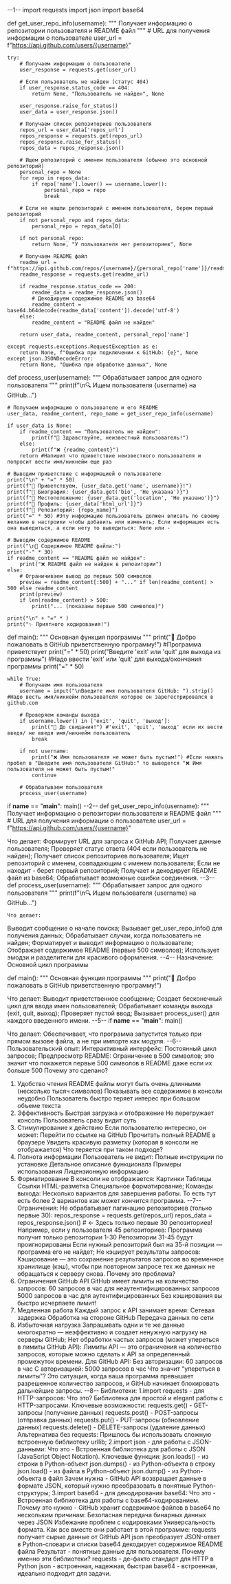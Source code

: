 --1--
import requests
import json
import base64


def get_user_repo_info(username):
    """
    Получает информацию о репозитории пользователя и README файл
    """
    # URL для получения информации о пользователе
    user_url = f"https://api.github.com/users/{username}"

    try:
        # Получаем информацию о пользователе
        user_response = requests.get(user_url)

        # Если пользователь не найден (статус 404)
        if user_response.status_code == 404:
            return None, "Пользователь не найден", None

        user_response.raise_for_status()
        user_data = user_response.json()

        # Получаем список репозиториев пользователя
        repos_url = user_data['repos_url']
        repos_response = requests.get(repos_url)
        repos_response.raise_for_status()
        repos_data = repos_response.json()

        # Ищем репозиторий с именем пользователя (обычно это основной репозиторий)
        personal_repo = None
        for repo in repos_data:
            if repo['name'].lower() == username.lower():
                personal_repo = repo
                break

        # Если не нашли репозиторий с именем пользователя, берем первый репозиторий
        if not personal_repo and repos_data:
            personal_repo = repos_data[0]

        if not personal_repo:
            return None, "У пользователя нет репозиториев", None

        # Получаем README файл
        readme_url = f"https://api.github.com/repos/{username}/{personal_repo['name']}/readme"
        readme_response = requests.get(readme_url)

        if readme_response.status_code == 200:
            readme_data = readme_response.json()
            # Декодируем содержимое README из base64
            readme_content = base64.b64decode(readme_data['content']).decode('utf-8')
        else:
            readme_content = "README файл не найден"

        return user_data, readme_content, personal_repo['name']

    except requests.exceptions.RequestException as e:
        return None, f"Ошибка при подключении к GitHub: {e}", None
    except json.JSONDecodeError:
        return None, "Ошибка при обработке данных", None


def process_user(username):
    """
    Обрабатывает запрос для одного пользователя
    """
    print(f"\n🔍 Ищем пользователя {username} на GitHub...")

    # Получаем информацию о пользователе и его README
    user_data, readme_content, repo_name = get_user_repo_info(username)

    if user_data is None:
        if readme_content == "Пользователь не найден":
            print(f"👋 Здравствуйте, неизвестный пользователь!")
        else:
            print(f"❌ {readme_content}")
        return #Напишит что приветствие неизвестного пользователя и попросит вести имя/никнейм еще раз

    # Выводим приветствие с информацией о пользователе
    print("\n" + "=" * 50)
    print(f"🎉 Приветствуем, {user_data.get('name', username)}!")
    print(f"📝 Биография: {user_data.get('bio', 'Не указана')}")
    print(f"📍 Местоположение: {user_data.get('location', 'Не указано')}")
    print(f"🔗 Профиль: {user_data['html_url']}")
    print(f"📂 Репозиторий: {repo_name}")
    print("=" * 50) #Эту информацию пользователь должен вписать по своему желанию в настроики чтобы добавить или изменить; Если информация есть она выведиться, а если нету то выведиться: None или -

    # Выводим содержимое README
    print("\n📖 Содержимое README файла:") 
    print("-" * 30)
    if readme_content == "README файл не найден":
        print("❌ README файл не найден в репозитории")
    else:
        # Ограничиваем вывод до первых 500 символов
        preview = readme_content[:500] + "..." if len(readme_content) > 500 else readme_content
        print(preview)
        if len(readme_content) > 500:
            print("... (показаны первые 500 символов)")

    print("\n" + "=" * )
    print("✨ Приятного кодирования!")


def main():
    """
    Основная функция программы
    """
    print("👋 Добро пожаловать в GitHub приветственную программу!") #Программа приветствует
    print("=" * 50)
    print("Введите 'exit' или 'quit' для выхода из программы") #Надо ввести 'exit' или 'quit' для выхода/окончания программы
    print("=" * 50)

    while True:
        # Получаем имя пользователя
        username = input("\nВведите имя пользователя GitHub: ").strip() #Надо весть имя/никнейм пользователя которое он зарегестрировался в github.com

        # Проверяем команды выхода
        if username.lower() in ['exit', 'quit', 'выход']:
            print("👋 До свидания!") #'exit', 'quit', 'выход' если их вести введя/ не введя имя/никнейм пользователь
            break

        if not username:
            print("❌ Имя пользователя не может быть пустым!") #Если нажать пробел в "Введите имя пользователя GitHub:" то выведется "❌ Имя пользователя не может быть пустым!"
            continue

        # Обрабатываем пользователя
        process_user(username)


if __name__ == "__main__":
    main()
--2--
def get_user_repo_info(username):
    """
    Получает информацию о репозитории пользователя и README файл
    """
    # URL для получения информации о пользователе
    user_url = f"https://api.github.com/users/{username}"

Что делает:
Формирует URL для запроса к GitHub API;
Получает данные пользователя;
Проверяет статус ответа (404 если пользователь не найден);
Получает список репозиториев пользователя;
Ищет репозиторий с именем, совпадающим с именем пользователя;
Если не находит - берет первый репозиторий;
Получает и декодирует README файл из base64;
Обрабатывает возможные ошибки соединения.
--3--
def process_user(username):
    """
    Обрабатывает запрос для одного пользователя
    """
    print(f"\n🔍 Ищем пользователя {username} на GitHub...")

    Что делает:
Выводит сообщение о начале поиска;
Вызывает get_user_repo_info() для получения данных;
Обрабатывает случаи, когда пользователь не найден;
Форматирует и выводит информацию о пользователе;
Отображает содержимое README (первые 500 символов);
Использует эмодзи и разделители для красивого оформления.
--4--
Назначение: Основной цикл программы

def main():
    """
    Основная функция программы
    """
    print("👋 Добро пожаловать в GitHub приветственную программу!")
    
Что делает:
Выводит приветственное сообщение;
Создает бесконечный цикл для ввода имен пользователей;
Обрабатывает команды выхода (exit, quit, выход);
Проверяет пустой ввод;
Вызывает process_user() для каждого введенного имени.
--5--
if __name__ == "__main__":
 main()
 
Что делает:
Обеспечивает, что программа запустится только при прямом вызове файла, а не при импорте как модуля.
--6--
Пользовательский опыт:
Интерактивный интерфейс: Постоянный цикл запросов;
Предпросмотр README: Ограничение в 500 символов; это значит что покажется первые 500 символов в README даже если их больше 500
Почему это сделано?
1. Удобство чтения
README файлы могут быть очень длинными (несколько тысяч символов)
Показывать все содержимое в консоли неудобно
Пользователь быстро теряет интерес при большом объеме текста
2. Эффективность
Быстрая загрузка и отображение
Не перегружает консоль
Пользователь сразу видит суть
3. Стимулирование к действию
Если пользователю интересно, он может:
Перейти по ссылке на GitHub
Прочитать полный README в браузере
Увидеть красивую разметку (которая в консоли не отображается)
Что теряется при таком подходе?
1. Полнота информации
Пользователь не видит:
Полные инструкции по установке
Детальное описание функционала
Примеры использования
Лицензионную информацию
2. Форматирование
В консоли не отображается:
Картинки
Таблицы
Ссылки
HTML-разметка
Специальное форматирование;
Команды выхода: Несколько вариантов для завершения работы.
То есть тут есть более 2 вариантов как может кончится программа.
--7--
Ограничения:
Не обрабатывает пагинацию репозиториев (только первые 30):
repos_response = requests.get(repos_url)
repos_data = repos_response.json()  # ← Здесь только первые 30 репозиториев!
Например, если у пользователя 45 репозиториев:
Программа получит только репозитории 1-30
Репозитории 31-45 будут проигнорированы
Если нужный репозиторий был на 35-й позиции — программа его не найдет;
Не кэширует результаты запросов:
Кэширование — это сохранение результатов запросов во временное хранилище (кэш), чтобы при повторном запросе тех же данных не обращаться к серверу снова.
Почему это проблема?
1. Ограничения GitHub API
GitHub имеет лимиты на количество запросов:
60 запросов в час для неаутентифицированных запросов
5000 запросов в час для аутентифицированных
Без кэширования вы быстро исчерпаете лимит!
2. Медленная работа
Каждый запрос к API занимает время:
Сетевая задержка
Обработка на стороне GitHub
Передача данных по сети
3. Избыточная нагрузка
Запрашивать одни и те же данные многократно — неэффективно и создает ненужную нагрузку на серверы GitHub;
Нет обработки частых запросов (может упереться в лимиты GitHub API):
Лимиты API — это ограничения на количество запросов, которые можно сделать к API за определенный промежуток времени.
Для GitHub API:
Без авторизации: 60 запросов в час
С авторизацией: 5000 запросов в час
Что значит "упереться в лимиты"?
Это ситуация, когда ваша программа превышает разрешенное количество запросов, и GitHub начинает блокировать дальнейшие запросы.
--8--
Библиотеки:
1.import requests - для HTTP-запросов:
Что это? Библиотека для простой и elegant работы с HTTP-запросами.
Ключевые возможности:
requests.get() - GET-запросы (получение данных)
requests.post() - POST-запросы (отправка данных)
requests.put() - PUT-запросы (обновление данных)
requests.delete() - DELETE-запросы (удаление данных)
Альтернатива без requests: Пришлось бы использовать сложную встроенную библиотеку urllib;
2.import json - для работы с JSON-данными:
Что это - Встроенная библиотека для работы с JSON (JavaScript Object Notation).
Ключевые функции:
json.loads() - из строки в Python-объект
json.dumps() - из Python-объекта в строку
json.load() - из файла в Python-объект
json.dump() - из Python-объекта в файл
Зачем нужна - GitHub API возвращает данные в формате JSON, который нужно преобразовать в понятные Python-структуры;
3.import base64 - для декодирования base64:
Что это - Встроенная библиотека для работы с base64-кодированием.
Почему это нужно - GitHub хранит содержимое файлов в base64 по нескольким причинам:
Безопасная передача бинарных данных через JSON
Избежание проблем с кодировками
Универсальность формата.
Как все вместе они работает в этой программе:
requests получает сырые данные от GitHub API
json преобразует JSON-ответ в Python-словари и списки
base64 декодирует содержимое README файла
Результат - понятные данные для пользователя.
Почему именно эти библиотеки?
requests - де-факто стандарт для HTTP в Python
json - встроенная, надежная, быстрая
base64 - встроенная, идеально подходит для задачи.








